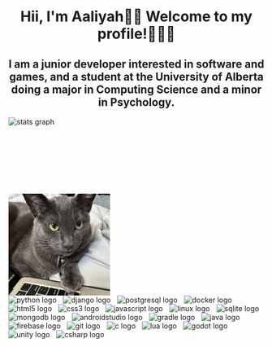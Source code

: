 <h1 align="center">Hii, I'm Aaliyah👋🏽 Welcome to my profile!👩🏽‍💻 </h1>

<h2 align="center">I am a junior developer interested in software and games, and a student at the University of Alberta doing a major in Computing Science and a minor in Psychology.</h2>

<div align="left">
 <div align="left" style="display: flex; flex-flow: column nowrap; width: 100%;">
   <img 
     src="https://github-readme-stats-rongronggg9.vercel.app/api?username=ag1rlisagun&count_private=true&include_all_commits=true&show_icons=true" 
     align="left"
     height="150" alt="stats graph"  
   />
  <img width="200" align="right" src="https://raw.githubusercontent.com/ag1rlisagun/ag1rlisagun/refs/heads/main/laptop_nanou.jpeg"  />
 </div>
</div>

<div align="left">  
  <img src="https://cdn.jsdelivr.net/gh/devicons/devicon/icons/python/python-original.svg" width="30" alt="python logo"  />
  <img width="5" />
  <img src="https://skillicons.dev/icons?i=django" width="30" alt="django logo"  />
  <img width="5" />
  <img src="https://cdn.jsdelivr.net/gh/devicons/devicon/icons/postgresql/postgresql-original.svg" width="30" alt="postgresql logo"  />
  <img width="5" />
  <img src="https://cdn.jsdelivr.net/gh/devicons/devicon/icons/docker/docker-original.svg" width="30" alt="docker logo"  />
  <img width="5" />
  <img src="https://cdn.jsdelivr.net/gh/devicons/devicon/icons/html5/html5-original.svg" width="30" alt="html5 logo"  />
  <img width="5" />
  <img src="https://cdn.jsdelivr.net/gh/devicons/devicon/icons/css3/css3-original.svg" width="30" alt="css3 logo"  />
  <img width="5" />
  <img src="https://cdn.jsdelivr.net/gh/devicons/devicon/icons/javascript/javascript-original.svg" width="30" alt="javascript logo"  />
  <img width="5" />
  <img src="https://cdn.jsdelivr.net/gh/devicons/devicon/icons/linux/linux-original.svg" width="30" alt="linux logo"  />
  <img width="5" />
  <img src="https://cdn.jsdelivr.net/gh/devicons/devicon/icons/sqlite/sqlite-original.svg" width="30" alt="sqlite logo"  />
  <img width="5" />
  <img src="https://skillicons.dev/icons?i=mongodb" width="30" alt="mongodb logo"  />
  <img width="5" />
  <img src="https://skillicons.dev/icons?i=androidstudio" width="30" alt="androidstudio logo"  />
  <img width="5" />
  <img src="https://cdn.jsdelivr.net/gh/devicons/devicon/icons/gradle/gradle-original.svg" width="30" alt="gradle logo"  />
  <img width="5" />
  <img src="https://cdn.jsdelivr.net/gh/devicons/devicon/icons/java/java-original.svg" width="30" alt="java logo"  />
  <img width="5" />
  <img src="https://skillicons.dev/icons?i=firebase" width="30" alt="firebase logo"  />
  <img width="5" />
  <img src="https://cdn.jsdelivr.net/gh/devicons/devicon/icons/git/git-original.svg" width="30" alt="git logo"  />
  <img width="5" />
  <img src="https://skillicons.dev/icons?i=c" width="30" alt="c logo"  />
  <img width="5" />
  <img src="https://cdn.jsdelivr.net/gh/devicons/devicon/icons/lua/lua-original.svg" width="30" alt="lua logo"  />
  <img width="5" />
  <img src="https://cdn.jsdelivr.net/gh/devicons/devicon/icons/godot/godot-original.svg" width="30" alt="godot logo"  />
  <img width="5" />
  <img src="https://cdn.jsdelivr.net/gh/devicons/devicon/icons/unity/unity-original.svg" width="30" alt="unity logo"  />
  <img width="5" />
  <img src="https://cdn.jsdelivr.net/gh/devicons/devicon/icons/csharp/csharp-original.svg" width="30" alt="csharp logo"  />
  <img width="5" />
 </a>
</div>

